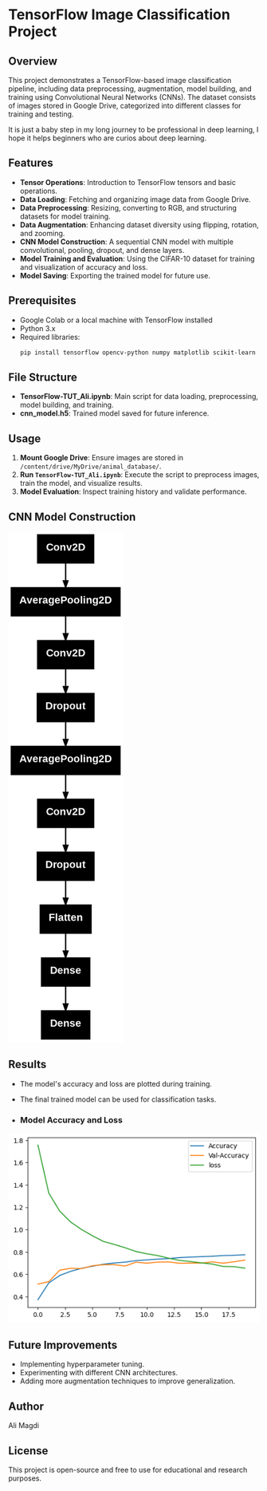 # TensorFlow Image Classification Project

## Overview
This project demonstrates a TensorFlow-based image classification pipeline, including data preprocessing, augmentation, model building, and training using Convolutional Neural Networks (CNNs). The dataset consists of images stored in Google Drive, categorized into different classes for training and testing.

It is just a baby step in my long journey to be professional in deep learning, I hope it helps beginners who are curios about deep learning.  


## Features
- **Tensor Operations**: Introduction to TensorFlow tensors and basic operations.
- **Data Loading**: Fetching and organizing image data from Google Drive.
- **Data Preprocessing**: Resizing, converting to RGB, and structuring datasets for model training.
- **Data Augmentation**: Enhancing dataset diversity using flipping, rotation, and zooming.
- **CNN Model Construction**: A sequential CNN model with multiple convolutional, pooling, dropout, and dense layers.
- **Model Training and Evaluation**: Using the CIFAR-10 dataset for training and visualization of accuracy and loss.
- **Model Saving**: Exporting the trained model for future use.

## Prerequisites
- Google Colab or a local machine with TensorFlow installed
- Python 3.x
- Required libraries:
  ```bash
  pip install tensorflow opencv-python numpy matplotlib scikit-learn imutils
  ```

## File Structure
- **TensorFlow-TUT_Ali.ipynb**: Main script for data loading, preprocessing, model building, and training.
- **cnn_model.h5**: Trained model saved for future inference.

## Usage
1. **Mount Google Drive**: Ensure images are stored in `/content/drive/MyDrive/animal_database/`.
2. **Run `TensorFlow-TUT_Ali.ipynb`**: Execute the script to preprocess images, train the model, and visualize results.
3. **Model Evaluation**: Inspect training history and validate performance.

## CNN Model Construction
![CNN_Model](CNN_Model.png)

## Results
- The model's accuracy and loss are plotted during training.
- The final trained model can be used for classification tasks.

- ### Model Accuracy and Loss
![Model Accuracy](model_accuracy.png)

## Future Improvements
- Implementing hyperparameter tuning.
- Experimenting with different CNN architectures.
- Adding more augmentation techniques to improve generalization.

## Author
Ali Magdi

## License
This project is open-source and free to use for educational and research purposes.

